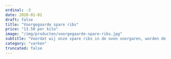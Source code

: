 ```yaml
---
ordinal: -3
date: 2020-01-01
draft: false
title: "Voorgegaarde spare ribs"
price: "13.50 per kilo"
image: "/img/producten/voorgegaarde-spare-ribs.jpg"
subtitle: "Voordat wij onze spare ribs in de oven voorgaren, worden de spare ribs gemarineerd in een tumbler. Bij het tumblen wordt het vlees rondgedraaid en gekanteld in een grote ronde trommel. Doordat het product gaat rollen worden de spiercellen in het vlees geactiveerd, waardoor de eiwitten beter hun best doen. Zo zorgen zij voor een betere opname van de zelfgemaakte marinade. Dit maakt dat onze spare ribs de lekkerste spare ribs uit Noord-Holland zijn!"
category: "varken"
truncated: false
---
```

